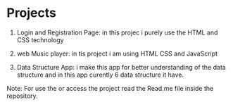 # Projects

1. Login and Registration Page: in this projec i purely use the HTML and CSS technology

2. web Music player: in tis project i am using HTML CSS and JavaScript 

3. Data Structure App: i make this app for better understanding of the data structure and in this app curently 6 data structure it have.

Note: For use the or access the project read the Read.me file inside the repository.
